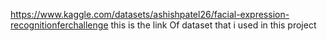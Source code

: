 https://www.kaggle.com/datasets/ashishpatel26/facial-expression-recognitionferchallenge
this is the link Of dataset that i used in this project

